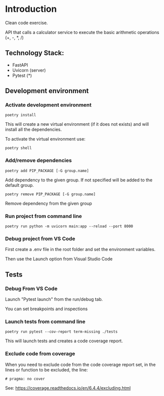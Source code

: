 # Introduction

Clean code exercise.

API that calls a calculator service to execute the basic arithmetic operations (+, -, *, /)

## Technology Stack:

- FastAPI
- Uvicorn (server)
- Pytest (\*)

## Development environment

### Activate development environment

```
poetry install
```

This will create a new virtual environment (if it does not exists) and will install all the dependencies.

To activate the virtual environment use:

```
poetry shell
```

### Add/remove dependencies

```
poetry add PIP_PACKAGE [-G group.name]
```

Add dependency to the given group. If not specified will be added to the default group.

```
poetry remove PIP_PACKAGE [-G group.name]
```

Remove dependency from the given group

### Run project from command line


```
poetry run python -m uvicorn main:app --reload --port 8000
```

### Debug project from VS Code

First create a .env file in the root folder and set the environment variables.

Then use the Launch option from Visual Studio Code

## Tests

### Debug From VS Code

Launch "Pytest launch" from the run/debug tab.

You can set breakpoints and inspections

### Launch tests from command line

```
poetry run pytest --cov-report term-missing ./tests
```

This will launch tests and creates a code coverage report.

### Exclude code from coverage

When you need to exclude code from the code coverage report set, in the lines or function to be excluded, the line:

```
# pragma: no cover
```

See: https://coverage.readthedocs.io/en/6.4.4/excluding.html

